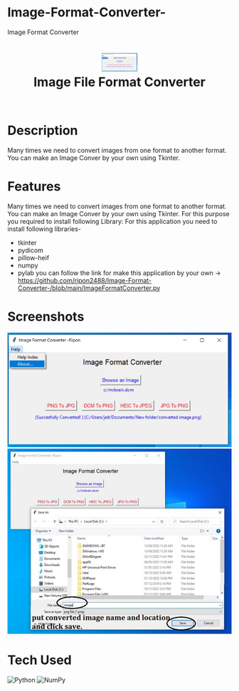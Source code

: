 # Image-Format-Converter-
Image Format Converter
<div align="center">
      <h1> <img src="https://github.com/ripon2488/Image-Format-Converter-/blob/main/Capture6.JPG" width="80px"><br/>Image File Format Converter</h1>
     </div>
<p align="center"> <a href="https://sites.google.com/view/ripon2488" target="_blank"><img alt="" src="https://img.shields.io/badge/Website-EA4C89?style=normal&logo=dribbble&logoColor=white" style="vertical-align:center" /></a> <a href="https://www.facebook.com/ripon2488/" target="_blank"><img alt="" src="https://img.shields.io/badge/Facebook-1877F2?style=normal&logo=facebook&logoColor=white" style="vertical-align:center" /></a> <a href="https://www.linkedin.com/in/ripon2488/}" target="_blank"><img alt="" src="https://img.shields.io/badge/LinkedIn-0077B5?style=normal&logo=linkedin&logoColor=white" style="vertical-align:center" /></a> </p>

# Description
Many times we need to convert images from one format to another format. You can make an Image Conver by your own using Tkinter.

# Features
Many times we need to convert images from one format to another format.
You can make an Image Conver by your own using Tkinter. For this purpose you required to install following Library:
For this application you need to install following libraries-

- tkinter
- pydicom
- pillow-heif
- numpy
- pylab
you can follow the link for make this application by your own ->
https://github.com/ripon2488/Image-Format-Converter-/blob/main/ImageFormatConverter.py
# Screenshots
 <img src="https://github.com/ripon2488/Image-Format-Converter-/blob/main/Capture6.JPG"> <img src="https://github.com/ripon2488/Image-Format-Converter-/blob/main/Capture4.JPG">
# Tech Used
 ![Python](https://img.shields.io/badge/python-3670A0?style=for-the-badge&logo=python&logoColor=ffdd54) ![NumPy](https://img.shields.io/badge/numpy-%23013243.svg?style=for-the-badge&logo=numpy&logoColor=white)
      

<!-- </> with 💛 by readMD (https://readmd.itsvg.in) -->
    
